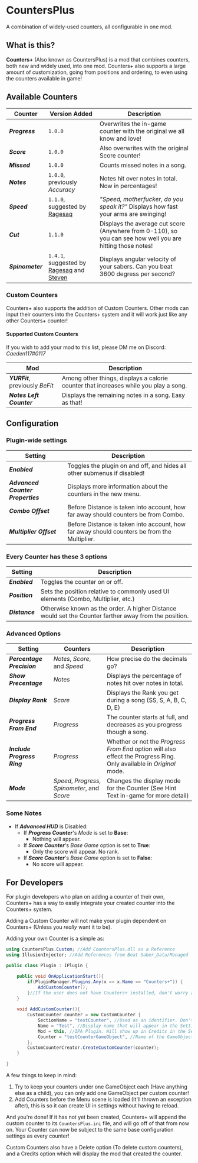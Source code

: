 # CountersPlus
A combination of widely-used counters, all configurable in one mod.

## What is this?
**Counters+** (Also known as CountersPlus) is a mod that combines counters, both new and widely used, into one mod. Counters+ also supports a large amount of customization, going from positions and ordering, to even using the counters available in game!

## Available Counters
|Counter|Version Added|Description|
|-|-|-|
|***Progress***|`1.0.0`|Overwrites the in-game counter with the original we all know and love!|
|***Score***|`1.0.0`|Also overwrites with the original Score counter!|
|***Missed***|`1.0.0`|Counts missed notes in a song.|
|***Notes***|`1.0.0`, previously *Accuracy*|Notes hit over notes in total. Now in percentages!|
|***Speed***|`1.1.0`, suggested by [Ragesaq](https://www.twitch.tv/ragesaq)|*"Speed, motherfucker, do you speak it?"* Displays how fast your arms are swinging!|
|***Cut***|`1.1.0`|Displays the average cut score (Anywhere from 0-110), so you can see how well you are hitting those notes!|
|***Spinometer***|`1.4.1`, suggested by [Ragesaq](https://www.twitch.tv/ragesaq) and [Steven](https://www.twitch.tv/StevenTheCat)|Displays angular velocity of your sabers. Can you beat 3600 degress per second?|

### Custom Counters
Counters+ also supports the addition of Custom Counters. Other mods can input their counters into the Counters+ system and it will work just like any other Counters+ counter!

#### Supported Custom Counters
If you wish to add your mod to this list, please DM me on Discord: *Caeden117#0117*

|Mod|Description|
|-|-|
|***YURFit***, previously *BeFit*|Among other things, displays a calorie counter that increases while you play a song.|
|***Notes Left Counter***|Displays the remaining notes in a song. Easy as that!|

## Configuration

### Plugin-wide settings
|Setting|Description|
|-|-|
|***Enabled***|Toggles the plugin on and off, and hides all other submenus if disabled!|
|***Advanced Counter Properties***|Displays more information about the counters in the new menu.|
|***Combo Offset***|Before Distance is taken into account, how far away should counters be from Combo.|
|***Multiplier Offset***|Before Distance is taken into account, how far away should counters be from the Multiplier.|

### Every Counter has these 3 options
|Setting|Description|
|-|-|
|***Enabled***|Toggles the counter on or off.|
|***Position***|Sets the position relative to commonly used UI elements (Combo, Multiplier, etc.)|
|***Distance***|Otherwise known as the order. A higher Distance would set the Counter farther away from the position.|

### Advanced Options
|Setting|Counters|Description
|-|-|-|
|***Percentage Precision***|*Notes*, *Score*, and *Speed*|How precise do the decimals go?|
|***Show Precentage***|*Notes*|Displays the percentage of notes hit over notes in total.|
|***Display Rank***|*Score*|Displays the Rank you get during a song (SS, S, A, B, C, D, E)|
|***Progress From End***|*Progress*|The counter starts at full, and decreases as you progress though a song.|
|***Include Progress Ring***|*Progress*|Whether or not the *Progress From End* option will also effect the Progress Ring. Only available in *Original* mode.|
|***Mode***|*Speed*, *Progress*, *Spinometer*, and *Score*|Changes the display mode for the Counter (See Hint Text in-game for more detail)|

### Some Notes

- If ***Advanced HUD*** is Disabled:
  - If ***Progress Counter***'s *Mode* is set to **Base**:
    - Nothing will appear.
  - If ***Score Counter***'s *Base Game* option is set to **True**:
    - Only the score will appear. No rank.
  - If ***Score Counter***'s *Base Game* option is set to **False**:
    - No score will appear.

## For Developers
For plugin developers who plan on adding a counter of their own, Counters+ has a way to easily integrate your created counter into the Counters+ system.

Adding a Custom Counter will not make your plugin dependent on Counters+ (Unless you *really* want it to be).

Adding your own Counter is a simple as:

```csharp
using CountersPlus.Custom; //Add CountersPlus.dll as a Reference
using IllusionInjector; //Add References from Beat Saber_Data/Managed

public class Plugin : IPlugin {

	public void OnApplicationStart(){
		if(PluginManager.Plugins.Any(x => x.Name == "Counters+")) {
			AddCustomCounter();
		}//If the user does not have Counters+ installed, don't worry about it.
	}
	
	void AddCustomCounter(){
		CustomCounter counter = new CustomCounter {
			SectionName = "testCounter", //Used as an identifier. Don't plan on changing this.
			Name = "Test", //Display name that will appear in the SettingsUI.
			Mod = this, //IPA Plugin. Will show up in Credits in the SettingsUI.
			Counter = "testCounterGameObject", //Name of the GameObject that holds your Counter component. Used to hook into the Counters+ system.
		};
		CustomCounterCreator.CreateCustomCounter(counter);
	}

}
```

A few things to keep in mind:
1. Try to keep your counters under one GameObject each (Have anything else as a child), you can only add one GameObject per custom counter!
2. Add Counters before the Menu scene is loaded (It'll thrown an exception after), this is so it can create UI in settings without having to reload.

And you're done! If it has not yet been created, Counters+ will append the custom counter to its `CountersPlus.ini` file, and will go off of that from now on. Your Counter can now be subject to the same base configuration settings as every counter!

Custom Counters also have a Delete option (To delete custom counters), and a Credits option which will display the mod that created the counter.
